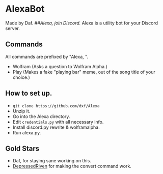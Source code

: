 # AlexaBot
Made by Daf.
##*Alexa, join Discord.*
Alexa is a utility bot for your Discord server.
## Commands
All commands are prefixed by "Alexa, ".
- Wolfram (Asks a question to Wolfram Alpha.)
- Play (Makes a fake "playing bar" meme, out of the song title of your choice.)
## How to set up.
- `git clone https://github.com/dxf/Alexa`
- Unzip it.
- Go into the Alexa directory.
- Edit `credentials.py` with all necessary info.
- Install discord.py rewrite & wolframalpha.
- Run alexa.py.
## Gold Stars
- Daf, for staying sane working on this.
- [DepressedRiven](https://twitch.tv/DepressedRiven) for making the convert command work.
